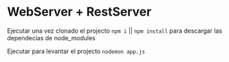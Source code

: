 # WebServer + RestServer

Ejecutar una vez clonado el projecto
`npm i` || `npm install`
para descargar las dependecias de node_modules

Ejecutar para levantar el projecto
`nodemon app.js`
